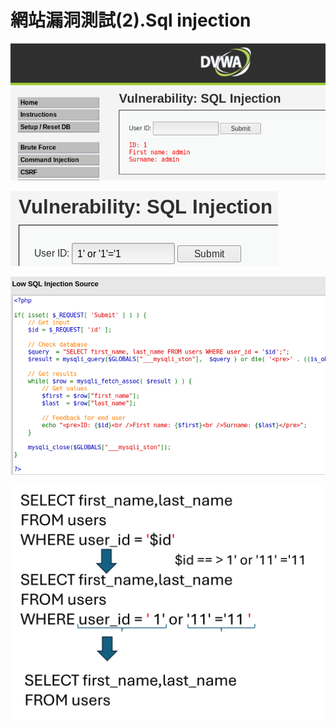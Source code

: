 # 網站漏洞測試(2).Sql injection

![DVWA_SQLi_1.png](DVWA_SQLi_1.png)

![DVWA_SQLi_2.png](DVWA_SQLi_2.png)

![DVWA_SQLi_3.png](DVWA_SQLi_3.png)

![DVWA_SQLi_4.png](DVWA_SQLi_4.png)
